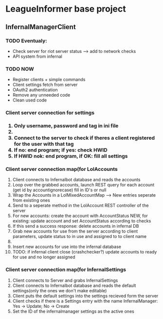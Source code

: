 <h1>LeagueInformer base project</h1>
<h2>InfernalManagerClient</h2>

<h3>TODO Eventualy:</h3>	
<ul>
<li>Check server for riot server status --> add to network checks</li>
<li>API system from infernal</li>
</ul>

<h3>TODO NOW</h3>
<ul>
<li>Register clients + simple commands</li>
<li>Client settings fetch from server</li>
<li>OAuth2 authentication</li>
<li>Remove any unneeded code</li>
<li>Clean used code</li>
</ul>

<h3>Client server connection for settings<h3>
<ol>
<li>Only username, password and tag in ini file<li>
<li>Connect to the server to check if theres a client registered for the user with that tag</li>
<li>If no: end program; if yes: check HWID</li>
<li>If HWID nok: end program, if OK: fill all settings</li>
</ol>

<h3>Client server connection map(for LolAccounts</h3>
<ol>
<li>Client connects to Infernalbot database and reads the accounts</li>
<li>Loop over the grabbed accounts, launch REST query for each account (get id by accountignorecase) fill in ID's or null</li>
<li>Wrap the Accounts in a LolMixedAccountMap --> New entries seperate from existing ones</li>
<li>Send to a seperate method in the LolAccount REST controller of the server</li>
<li>For new accounts: create the account with AccountStatus NEW, for existing: update account and set AccountStatus according to checks</li>
<li>If this send a success response: delete accounts in infernal DB</li>
<li>Grab new accounts for use from the server according to client parameters, update status to in use and assigned to to client name<li>
<li>Insert new accounts for use into the infernal database</li>
<li>TODO: if infernal client close (crashchecker?) update accounts to ready for use and no longer assigned</li>
</ol>

<h3>Client server connection map(for InfernalSettings</h3>
<ol>
<li>Client connects to Server and grabs InfernalSettings</li>
<li>Client connects to Infernalbot database and reads the default settings(only the ones we don't make editable)</li>
<li>Client puts the default settings into the settings recieved form the server</li>
<li>Client checks if there is a Settings entry with the name InfernalManager: Yes -> Update; No -> Create</li>
<li>Set the ID of the infernalmanager settings as the active ones</li>
</ol>